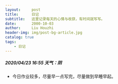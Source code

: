 ```yaml
---                                                                    
layout:     post                                       
title:      日记
subtitle:   这里记录每天的心情与收获，有时间就写写。
date:       2000-10-03
author:     Liu Houzhi
header-img: img/post-bg-article.jpg
catalog: true
tags:
    - 日记
---
```

<!-- 至N年后来考古的自己。 -->
##### 2020/04/23 16:55 天气：阴
- 今日作业较多，尽量早一点写完，尽量做到早睡早起。

